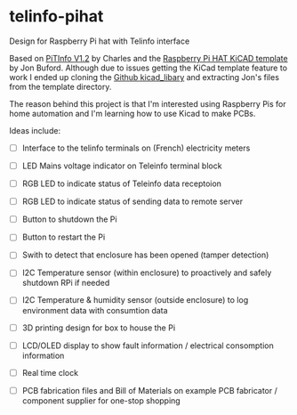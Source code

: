 # telinfo-pihat
Design for  Raspberry Pi hat with Telinfo interface

Based on [PiTInfo V1.2](https://hallard.me/pitinfov12/) by Charles and the [Raspberry Pi HAT KiCAD template](https://www.hackster.io/jonbuford/raspberry-pi-hat-kicad-template-c9d6e7) by Jon Buford. Although due to issues getting the KiCad template feature to work I ended up cloning the [Github kicad_libary](https://github.com/KiCad/kicad-library) and extracting Jon's files from the template directory. 

The reason behind this project is that I'm interested using Raspberry Pis for home automation and I'm learning how to use Kicad to make PCBs. 

Ideas include:
- [ ] Interface to the telinfo terminals on (French) electricity meters
- [ ] LED Mains voltage indicator on Teleinfo terminal block
- [ ] RGB LED to indicate status of Teleinfo data receptoion
- [ ] RGB LED to indicate status of sending data to remote server
- [ ] Button to shutdown the Pi
- [ ] Button to restart the Pi
- [ ] Swith to detect that enclosure has been opened (tamper detection)
- [ ] I2C Temperature sensor (within enclosure) to proactively and safely shutdown RPi if needed
- [ ] I2C Temperature & humidity sensor (outside enclosure) to log environment data with consumtion data
- [ ] 3D printing design for box to house the Pi
- [ ] LCD/OLED display to show fault information / electrical consomption information
- [ ] Real time clock
- [ ] PCB fabrication files and Bill of Materials on example PCB fabricator / component supplier for one-stop shopping 



